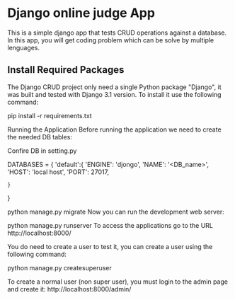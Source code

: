 # Django online judge App

This is a simple django app that tests CRUD operations against a database. In this app, you will get coding problem which can be solve by multiple lenguages. 

## Install Required Packages

The Django CRUD project only need a single Python package "Django", it was built and tested with Django 3.1 version. To install it use the following command:

pip install -r requirements.txt

Running the Application
Before running the application we need to create the needed DB tables:

Confire DB in setting.py

DATABASES = {
    'default':{
        'ENGINE': 'djongo',
        'NAME': '<DB_name>',
        'HOST': 'local host',
        'PORT': 27017,
        
    }
}

python manage.py migrate
Now you can run the development web server:

python manage.py runserver
To access the applications go to the URL http://localhost:8000/

You do need to create a user to test it, you can create a user using the following command:

python manage.py createsuperuser

To create a normal user (non super user), you must login to the admin page and create it: http://localhost:8000/admin/
